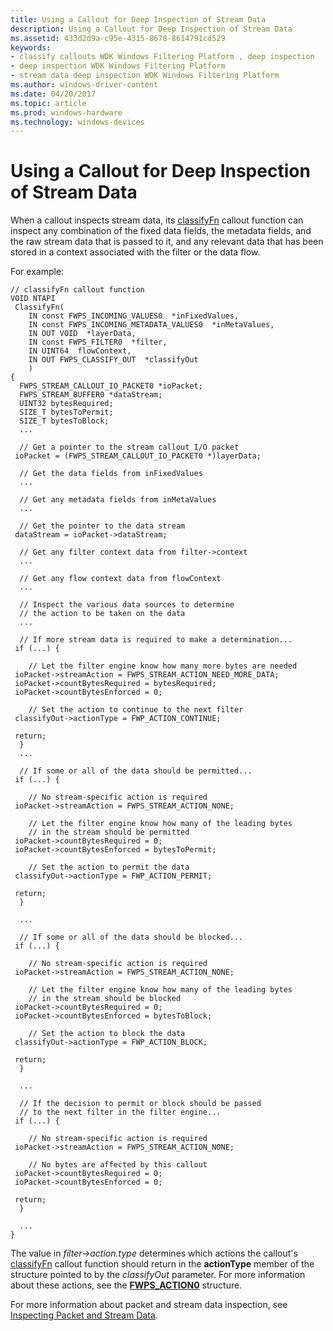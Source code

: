 ```yaml
---
title: Using a Callout for Deep Inspection of Stream Data
description: Using a Callout for Deep Inspection of Stream Data
ms.assetid: 433d2d9a-c95e-4315-8678-8614791cd529
keywords:
- classify callouts WDK Windows Filtering Platform , deep inspection
- deep inspection WDK Windows Filtering Platform
- stream data deep inspection WDK Windows Filtering Platform
ms.author: windows-driver-content
ms.date: 04/20/2017
ms.topic: article
ms.prod: windows-hardware
ms.technology: windows-devices
---
```


# Using a Callout for Deep Inspection of Stream Data


When a callout inspects stream data, its [classifyFn](https://msdn.microsoft.com/library/windows/hardware/ff544887) callout function can inspect any combination of the fixed data fields, the metadata fields, and the raw stream data that is passed to it, and any relevant data that has been stored in a context associated with the filter or the data flow.

For example:

```
// classifyFn callout function
VOID NTAPI
 ClassifyFn(
    IN const FWPS_INCOMING_VALUES0  *inFixedValues,
    IN const FWPS_INCOMING_METADATA_VALUES0  *inMetaValues,
    IN OUT VOID  *layerData,
    IN const FWPS_FILTER0  *filter,
    IN UINT64  flowContext,
    IN OUT FWPS_CLASSIFY_OUT  *classifyOut
    )
{
  FWPS_STREAM_CALLOUT_IO_PACKET0 *ioPacket;
  FWPS_STREAM_BUFFER0 *dataStream;
  UINT32 bytesRequired;
  SIZE_T bytesToPermit;
  SIZE_T bytesToBlock;
  ...

  // Get a pointer to the stream callout I/O packet
 ioPacket = (FWPS_STREAM_CALLOUT_IO_PACKET0 *)layerData;

  // Get the data fields from inFixedValues
  ...

  // Get any metadata fields from inMetaValues
  ...

  // Get the pointer to the data stream
 dataStream = ioPacket->dataStream;

  // Get any filter context data from filter->context
  ...

  // Get any flow context data from flowContext
  ...

  // Inspect the various data sources to determine
  // the action to be taken on the data
  ...

  // If more stream data is required to make a determination...
 if (...) {

    // Let the filter engine know how many more bytes are needed
 ioPacket->streamAction = FWPS_STREAM_ACTION_NEED_MORE_DATA;
 ioPacket->countBytesRequired = bytesRequired;
 ioPacket->countBytesEnforced = 0;

    // Set the action to continue to the next filter
 classifyOut->actionType = FWP_ACTION_CONTINUE;

 return;
  }
  ...

  // If some or all of the data should be permitted...
 if (...) {

    // No stream-specific action is required
 ioPacket->streamAction = FWPS_STREAM_ACTION_NONE;

    // Let the filter engine know how many of the leading bytes
    // in the stream should be permitted
 ioPacket->countBytesRequired = 0;
 ioPacket->countBytesEnforced = bytesToPermit;

    // Set the action to permit the data
 classifyOut->actionType = FWP_ACTION_PERMIT;

 return;
  }

  ...

  // If some or all of the data should be blocked...
 if (...) {

    // No stream-specific action is required
 ioPacket->streamAction = FWPS_STREAM_ACTION_NONE;

    // Let the filter engine know how many of the leading bytes
    // in the stream should be blocked
 ioPacket->countBytesRequired = 0;
 ioPacket->countBytesEnforced = bytesToBlock;

    // Set the action to block the data
 classifyOut->actionType = FWP_ACTION_BLOCK;

 return;
  }

  ...

  // If the decision to permit or block should be passed
  // to the next filter in the filter engine...
 if (...) {

    // No stream-specific action is required
 ioPacket->streamAction = FWPS_STREAM_ACTION_NONE;

    // No bytes are affected by this callout
 ioPacket->countBytesRequired = 0;
 ioPacket->countBytesEnforced = 0;

 return;
  }

  ...
}
```

The value in *filter-&gt;action.type* determines which actions the callout's [classifyFn](https://msdn.microsoft.com/library/windows/hardware/ff544887) callout function should return in the **actionType** member of the structure pointed to by the *classifyOut* parameter. For more information about these actions, see the [**FWPS\_ACTION0**](https://msdn.microsoft.com/library/windows/hardware/ff551215) structure.

For more information about packet and stream data inspection, see [Inspecting Packet and Stream Data](inspecting-packet-and-stream-data.md).

 

 





